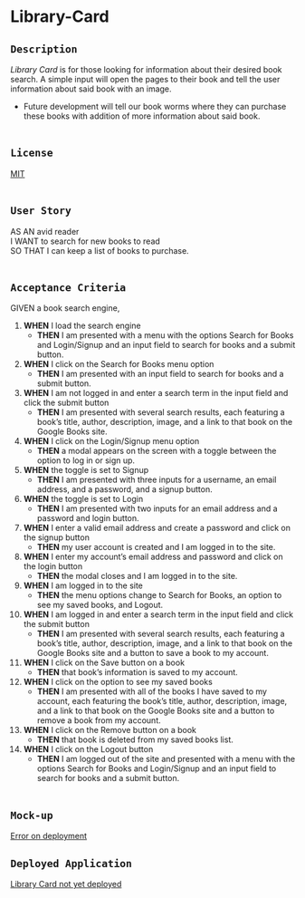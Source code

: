 # Library-Card

## **`Description`**
_Library Card_ is for those looking for information about their desired book search. A simple input will open the pages to their book and tell the user information about said book with an image. 
- Future development will tell our book worms where they can purchase these books with addition of more information about said book. 
</br></br>

## **`License`**
[MIT]()
</br></br>

## **`User Story`**
AS AN avid reader </br>
I WANT to search for new books to read </br>
SO THAT I can keep a list of books to purchase.
</br></br>

## **`Acceptance Criteria`**
GIVEN a book search engine, </br>

1. **WHEN** I load the search engine </br>
    - **THEN** I am presented with a menu with the options Search for Books and Login/Signup and an input field to search for books and a submit button. </br>
2. **WHEN** I click on the Search for Books menu option </br>
    - **THEN** I am presented with an input field to search for books and a submit button. </br>
3. **WHEN** I am not logged in and enter a search term in the input field and click the submit button </br>
    - **THEN** I am presented with several search results, each featuring a book’s title, author, description, image, and a link to that book on the Google Books site. </br>
4. **WHEN** I click on the Login/Signup menu option </br>
    - **THEN** a modal appears on the screen with a toggle between the option to log in or sign up. </br>
5. **WHEN** the toggle is set to Signup </br>
    - **THEN** I am presented with three inputs for a username, an email address, and a password, and a signup button. </br>
6. **WHEN** the toggle is set to Login </br>
    - **THEN** I am presented with two inputs for an email address and a password and login button. </br>
7. **WHEN** I enter a valid email address and create a password and click on the signup button </br>
    - **THEN** my user account is created and I am logged in to the site. </br>
8. **WHEN** I enter my account’s email address and password and click on the login button </br>
    - **THEN** the modal closes and I am logged in to the site. </br>
9. **WHEN** I am logged in to the site </br>
    - **THEN** the menu options change to Search for Books, an option to see my saved books, and Logout. </br>
10. **WHEN** I am logged in and enter a search term in the input field and click the submit button </br>
    - **THEN** I am presented with several search results, each featuring a book’s title, author, description, image, and a link to that book on the Google Books site and a button to save a book to my account. </br>
11. **WHEN** I click on the Save button on a book </br>
    - **THEN** that book’s information is saved to my account. </br>
12. **WHEN** I click on the option to see my saved books </br>
    - **THEN** I am presented with all of the books I have saved to my account, each featuring the book’s title, author, description, image, and a link to that book on the Google Books site and a button to remove a book from my account. </br>
13. **WHEN** I click on the Remove button on a book </br>
    - **THEN** that book is deleted from my saved books list. </br>
14. **WHEN** I click on the Logout button </br>
    - **THEN** I am logged out of the site and presented with a menu with the options Search for Books and Login/Signup and an input field to search for books and a submit button.
</br></br>

## **`Mock-up`**
[Error on deployment](client/public/imgs/Deploymenterror.png)

## **`Deployed Application`**
[Library Card not yet deployed]()